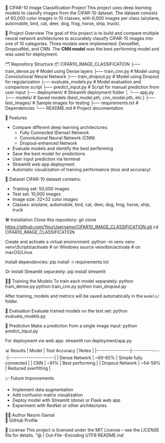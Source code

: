 👕 CIFAR-10 Image Classification Project
This project uses deep learning models to classify images from the CIFAR-10 dataset.
The dataset consists of 60,000 color images in 10 classes, with 6,000 images per class (airplane, automobile, bird, cat, deer, dog, frog, horse, ship, truck).

🧠 Project Overview
The goal of this project is to build and compare multiple neural network architectures to accurately classify CIFAR-10 images into one of 10 categories. Three models were implemented: DenseNet, DropoutNet, and CNN. The **CNN model** was the best performing model and was used for deployment.

🗂️ Repository Structure
📦 CIFAR10_IMAGE_CLASSIFICATION
├── train_dense.py          # Model using Dense layers
├── train_cnn.py            # Model using Convolutional Neural Network
├── train_dropout.py        # Model using Dropout for regularization
├── evaluate_models.py      # Model evaluation and comparison script
├── predict_input.py        # Script for manual prediction from user input
├── deployment/             # Streamlit deployment folder
│   └── app.py
├── models/                 # Saved models (best_model.pth, cnn_model.pth, etc.)
├── test_images/            # Sample images for testing
├── requirements.txt        # Dependencies
└── README.md               # Project documentation

🚀 Features
- Compare different deep learning architectures:
  - Fully Connected (Dense) Network
  - Convolutional Neural Network (CNN)
  - Dropout-enhanced Network
- Evaluate models and identify the best performing
- Save the best model for predictions
- User input prediction via terminal
- Streamlit web app deployment
- Automatic visualization of training performance (loss and accuracy)

🧩 Dataset
CIFAR-10 dataset contains:
- Training set: 50,000 images
- Test set: 10,000 images
- Image size: 32×32 color images
- Classes: airplane, automobile, bird, cat, deer, dog, frog, horse, ship, truck

🛠️ Installation
Clone this repository:
git clone https://github.com/YourUsername/CIFAR10_IMAGE_CLASSIFICATION.git
cd CIFAR10_IMAGE_CLASSIFICATION

Create and activate a virtual environment:
python -m venv venv
venv\Scripts\activate      # on Windows
source venv/bin/activate   # on macOS/Linux

Install dependencies:
pip install -r requirements.txt

Or install Streamlit separately:
pip install streamlit

🏋️‍♂️ Training the Models
To train each model separately:
python train_dense.py
python train_cnn.py
python train_dropout.py

After training, models and metrics will be saved automatically in the `models/` folder.

🧾 Evaluation
Evaluate trained models on the test set:
python evaluate_models.py

🔮 Prediction
Make a prediction from a single image input:
python predict_input.py

For deployment via web app:
streamlit run deployment/app.py

📊 Results
| Model            | Test Accuracy | Notes                  |
|-----------------|---------------|-----------------------|
| Dense Network    | ~60-65%       | Simple fully connected |
| CNN              | ~91%          | Best performing        |
| Dropout Network  | ~54-58%       | Reduced overfitting    |

📈 Future Improvements
- Implement data augmentation
- Add confusion matrix visualization
- Deploy model with Streamlit (done) or Flask web app
- Experiment with ResNet or other architectures

🧑‍💻 Author
Nesrin Gamal  
🔗 GitHub Profile

🪪 License
This project is licensed under the MIT License – see the LICENSE file for details.
"@ | Out-File -Encoding UTF8 README.md
